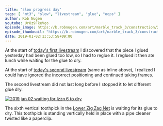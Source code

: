 ```yaml
---
title: "slow progress day"
tags: [ "mt3", "slow", "livestream", "glue", "oops" ]
author: Rob Nugen
youtube: Ur8z9FkeVgo
episode_image: https://b.robnugen.com/art/marble_track_3/construction/2019/2019_jan_02_waiting_for_lzzn_6_to_dry.jpg
episode_thumbnail: "https://b.robnugen.com/art/marble_track_3/construction/2019/thumbs/2019_jan_02_waiting_for_lzzn_6_to_dry.jpg"
date: 2019-01-02T13:53:58+09:00
---
```


At the start of
[today's first livestream](https://www.youtube.com/watch?v=sH6YdvTf7N8)
I discovered that the piece I glued yesterday had been glued too low,
so I had to reglue it.  I reglued it then ate lunch while waiting for
the glue to dry.

At the start of
[today's second livestream](https://www.youtube.com/watch?v=Ur8z9FkeVgo)
(same as inline above), I realized I could have ignored the incorrect
positioning and continued taking frames.

The second livestream did not last long before I stopped it to let
different glue dry.

[![2019 jan 02 waiting for lzzn 6 to dry](//b.robnugen.com/art/marble_track_3/construction/2019/thumbs/2019_jan_02_waiting_for_lzzn_6_to_dry.jpg)](//b.robnugen.com/art/marble_track_3/construction/2019/2019_jan_02_waiting_for_lzzn_6_to_dry.jpg)

The sixth vertical toothpick in the [Lower Zig Zag Net](/parts/lower_zig_zag_net/) is
waiting for its glue to dry.  This toothpick is standing vertically
held in place with a pipe cleaner twisted like a paperclip.
